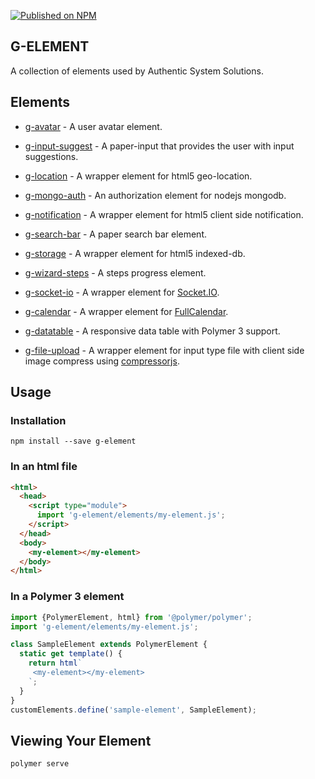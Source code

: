 [![Published on NPM](https://img.shields.io/npm/v/g-element.svg)](https://www.npmjs.com/package/g-element)

## G-ELEMENT

A collection of elements used by Authentic System Solutions.

## Elements

- [g-avatar](https://github.com/tigerlegab/g-element/tree/master/elements) - A user avatar element.

- [g-input-suggest](https://github.com/tigerlegab/g-element/tree/master/elements) - A paper-input that provides the user with input suggestions.

- [g-location](https://github.com/tigerlegab/g-element/tree/master/elements) - A wrapper element for html5 geo-location.

- [g-mongo-auth](https://github.com/tigerlegab/g-element/tree/master/elements) - An authorization element for nodejs mongodb.

- [g-notification](https://github.com/tigerlegab/g-element/tree/master/elements) - A wrapper element for html5 client side notification.

- [g-search-bar](https://github.com/tigerlegab/g-element/tree/master/elements) - A paper search bar element.

- [g-storage](https://github.com/tigerlegab/g-element/tree/master/elements) - A wrapper element for html5 indexed-db.

- [g-wizard-steps](https://github.com/tigerlegab/g-element/tree/master/elements) - A steps progress element.

- [g-socket-io](https://github.com/tigerlegab/g-element/tree/master/elements/g-socket-io) - A wrapper element for [Socket.IO](https://socket.io/).

- [g-calendar](https://github.com/tigerlegab/g-element/tree/master/elements/g-calendar) - A wrapper element for [FullCalendar](https://fullcalendar.io/).

- [g-datatable](https://github.com/tigerlegab/g-element/tree/master/elements/g-datatable) - A responsive data table with Polymer 3 support.

- [g-file-upload](https://github.com/tigerlegab/g-element/tree/master/elements/g-file-upload) - A wrapper element for input type file with client side image compress using [compressorjs](https://github.com/fengyuanchen/compressorjs).

## Usage

### Installation
```
npm install --save g-element
```

### In an html file
```html
<html>
  <head>
    <script type="module">
      import 'g-element/elements/my-element.js';
    </script>
  </head>
  <body>
    <my-element></my-element>
  </body>
</html>
```

### In a Polymer 3 element
```js
import {PolymerElement, html} from '@polymer/polymer';
import 'g-element/elements/my-element.js';

class SampleElement extends PolymerElement {
  static get template() {
    return html`
     <my-element></my-element>
    `;
  }
}
customElements.define('sample-element', SampleElement);
```

## Viewing Your Element
```
polymer serve
```